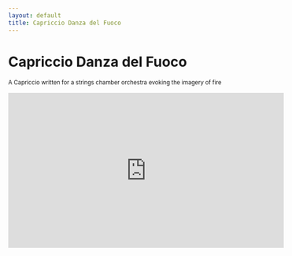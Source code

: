 ```yaml
---
layout: default
title: Capriccio Danza del Fuoco
---
```


# Capriccio Danza del Fuoco

<small>A Capriccio written for a strings chamber orchestra evoking the imagery of fire</small>

<iframe width="560" height="315" src="https://www.youtube.com/embed/Vv0VRcl2cjo" frameborder="0" allow="accelerometer; autoplay; clipboard-write; encrypted-media; gyroscope; picture-in-picture" allowfullscreen></iframe>
